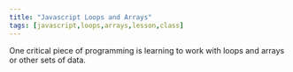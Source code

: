 ```yaml
---
title: "Javascript Loops and Arrays"
tags: [javascript,loops,arrays,lesson,class]
---
```


One critical piece of programming is learning to work with loops and arrays or other sets of data.

